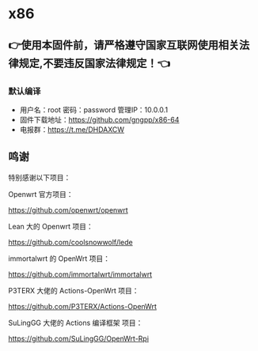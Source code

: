 # x86
## 👉使用本固件前，请严格遵守国家互联网使用相关法律规定,不要违反国家法律规定！👈
### 默认编译  
- 用户名：root 密码：password  管理IP：10.0.0.1
- 固件下载地址：https://github.com/gngpp/x86-64
- 电报群：https://t.me/DHDAXCW

## 鸣谢

特别感谢以下项目：

Openwrt 官方项目：

<https://github.com/openwrt/openwrt>

Lean 大的 Openwrt 项目：

<https://github.com/coolsnowwolf/lede>

immortalwrt 的 OpenWrt 项目：

<https://github.com/immortalwrt/immortalwrt>

P3TERX 大佬的 Actions-OpenWrt 项目：

<https://github.com/P3TERX/Actions-OpenWrt>

SuLingGG 大佬的 Actions 编译框架 项目：

https://github.com/SuLingGG/OpenWrt-Rpi
